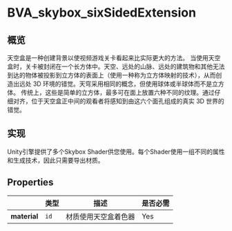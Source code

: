 # BVA_skybox_sixSidedExtension

## 概览

天空盒是一种创建背景以使视频游戏关卡看起来比实际更大的方法。 当使用天空盒时，关卡被封闭在一个长方体中。天空、远处的山脉、远处的建筑物和其他无法到达的物体被投影到立方体的表面上（使用一种称为立方体映射的技术），从而创造出远处 3D 环境的错觉。天穹采用相同的概念，但使用球体或半球体而不是立方体。
传统上，这些是简单的立方体，最多可在面上放置六种不同的纹理。通过仔细对齐，位于天空盒正中间的观看者将感知到由这六个面孔组成的真实 3D 世界的错觉。

## 实现

Unity引擎提供了多个Skybox Shader供您使用。每个Shader使用一组不同的属性和生成技术，因此只需要导出材质。

## Properties
|              | 类型         | 描述            | 是否必需             |
|----------------|------------|---------------|----------------------|
|**material**              | `id`        | 材质使用天空盒着色器 | Yes   |